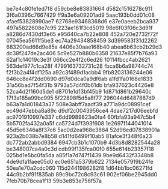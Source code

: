 be7e4c80fe1ed7f8
d59cbe8e83831664
d582c1516278c911
3f6a0396c7667429
ff9a3e6a09201ad9
5aac193b0dd01c08
afaef53828990ae7
62768e93468368d6
e37e0aeeb2bca937
497a5822608e7c95
223ae161f3cd5019
98e6f03f06c3d91f
a8286d7430df3e65
e95640ca7b22e808
452a720e2732f72f
07045ea5611f5be3
ec74a29434858459
3d399583f31d2262
683200ad66d9e85a
4406e30aae168b40
abea6b63cb2b29d3
dc38f247de2ac406
5c9e527b880b6358
21637e85f7b76a93
62af1c14019c3e3f
066cc2e4f2c6ed26
10114fbcc4ab2621
563def977c1ca28f
4799163732731c28
fbca6b6a98744c74
f2f3b2a4f4df125a
a92c3f489d1acbb4
9fb8203136244e06
646cc8e4f2dd0690
d97d0dca0a9df6ab
a1fd1fa0168e1833
31a56bad7f54f31b
9793a57d4f0b61db
bfa937623c4426e8
52ca4d2f160d5de1
d8701e1d13bf45b9
1d871d861b29640c
17f3a185a99bc995
5f22898f5d5a8f77
296044d6487887d9
b63a7a1d01843a37
508e3abff7aadf39
a771a9dc08991cef
ec49d47ebba8a89c
d9df2c0043956ce4
4dae7217d06eebfd
ac9701910997e337
c6dd9989823e0fa4
60fbfa93a947c5b4
5b5702fa432a0a5f
ca5724d7f393f608
1e2697f144041014
45d5e6346a8f37c6
5ac0d2ea968e3864
52d96ed07838901a
923a2b038b7e8b58
d141fd6499f10ab5
81afce3f348f6a23
dc772ab2abbd9384
6947cb3b1c1070b9
4d3b8d8282544a28
be348007ca4a0c3d
cdb99f135fca00f0
655e614b23357f18
025bd1e5bc0fa5da
a85f1a7d747f1439
9be9d6432f3348b8
4de9dfa1faee05d0
ec0e651a5379b622
7134e057919b24fe
50ea1e70a2cdc060
115d2441986282f8
1d64bb1bc06271fd
44c9b2bf91f835ab
89c9bc72c8c93c61
902ef06be2945dd0
7feb70b78cea1f13
59b3e853e756f57a
